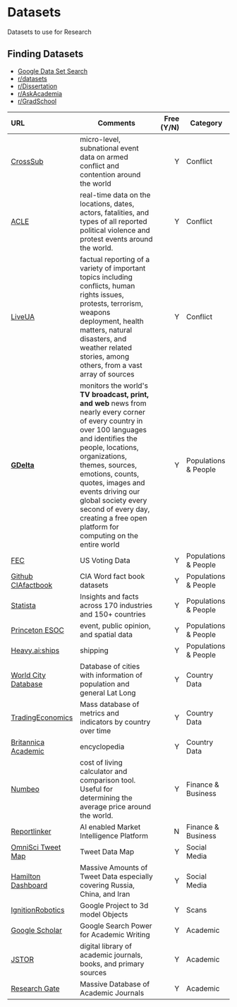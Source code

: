 # Datasets

Datasets to use for Research

## Finding Datasets

- [Google Data Set Search](https://datasetsearch.research.google.com/)
- [r/datasets](https://www.reddit.com/r/datasets/)
- [r/Dissertation](https://www.reddit.com/r/Dissertation/)
- [r/AskAcademia](https://www.reddit.com/r/AskAcademia/)
- [r/GradSchool](https://www.reddit.com/r/GradSchool/)

| URL                                                                                                                                                                                                                                                                                                                                                                                                                                                                                                                | Comments                                                                                                                                                                                                                                                                                                                                                           | Free (Y/N) | Category             |
| :----------------------------------------------------------------------------------------------------------------------------------------------------------------------------------------------------------------------------------------------------------------------------------------------------------------------------------------------------------------------------------------------------------------------------------------------------------------------------------------------------------------- | ------------------------------------------------------------------------------------------------------------------------------------------------------------------------------------------------------------------------------------------------------------------------------------------------------------------------------------------------------------------ | ---------: | -------------------- |
| [CrossSub](http://cross-sub.org/)                                                                                                                                                                                                                                                                                                                                                                                                                                                                                  | micro-level, subnational event data on armed conflict and contention around the world                                                                                                                                                                                                                                                                              |          Y | Conflict             |
| [ACLE](https://acleddata.com/#/dashboard)                                                                                                                                                                                                                                                                                                                                                                                                                                                                          | real-time data on the locations, dates, actors, fatalities, and types of all reported political violence and protest events around the world.                                                                                                                                                                                                                      |          Y | Conflict             |
| [LiveUA](https://liveuamap.com/)                                                                                                                                                                                                                                                                                                                                                                                                                                                                                   | factual reporting of a variety of important topics including conflicts, human rights issues, protests, terrorism, weapons deployment, health matters, natural disasters, and weather related stories, among others, from a vast array of sources                                                                                                                   |          Y | Conflict             |
| **[GDelta](https://api.gdeltproject.org/api/v2/summary/summary/)**                                                                                                                                                                                                                                                                                                                                                                                                                                                 | monitors the world's **TV broadcast, print, and web** news from nearly every corner of every country in over 100 languages and identifies the people, locations, organizations, themes, sources, emotions, counts, quotes, images and events driving our global society every second of every day, creating a free open platform for computing on the entire world |          Y | Populations & People |
| [FEC](https://www.fec.gov/data/)                                                                                                                                                                                                                                                                                                                                                                                                                                                                                   | US Voting Data                                                                                                                                                                                                                                                                                                                                                     |          Y | Populations & People |
| [Github CIAfactbook](https://github.com/woosal1337/cia/tree/main/datasets)                                                                                                                                                                                                                                                                                                                                                                                                                                         | CIA Word fact book datasets                                                                                                                                                                                                                                                                                                                                        |          Y | Populations & People |
| [Statista](https://www.statista.com/)                                                                                                                                                                                                                                                                                                                                                                                                                                                                              | Insights and facts across 170 industries and 150+ countries                                                                                                                                                                                                                                                                                                        |          Y | Populations & People |
| [Princeton ESOC](https://esoc.princeton.edu/data)                                                                                                                                                                                                                                                                                                                                                                                                                                                                  | event, public opinion, and spatial data                                                                                                                                                                                                                                                                                                                            |          Y | Populations & People |
| [Heavy.ai:ships](https://www.heavy.ai/demos/ships)                                                                                                                                                                                                                                                                                                                                                                                                                                                                 | shipping                                                                                                                                                                                                                                                                                                                                                           |          Y | Populations & People |
| [World City Database](https://www.google.com/search?q=inurl%3Ahttps%3A%2F%2Fsimplemaps.com%2Fdata%2F*-cities+%22COUNTRY-HERE%22&newwindow=1&client=firefox-b-1-d&sxsrf=ALiCzsaBIS8xQeZg9SWV58kErpaH3B1Ygg%3A1651200770193&ei=AlNrYoS2C5-LytMPiYONqAw&ved=0ahUKEwiEv_Caorj3AhWfhXIEHYlBA8UQ4dUDCA0&uact=5&oq=inurl%3Ahttps%3A%2F%2Fsimplemaps.com%2Fdata%2F*-cities+%22COUNTRY-HERE%22&gs_lcp=Cgdnd3Mtd2l6EAM6BwgAEEcQsANKBAhBGABKBAhGGABQylJYh5MBYJqaAWgCcAF4AIABdogBzQuSAQQ0LjEwmAEAoAEByAEIwAEB&sclient=gws-wiz) | Database of cities with information of population and general Lat Long                                                                                                                                                                                                                                                                                             |          Y | Country Data         |
| [TradingEconomics](https://tradingeconomics.com/indicators)                                                                                                                                                                                                                                                                                                                                                                                                                                                        | Mass database of metrics and indicators by country over time                                                                                                                                                                                                                                                                                                       |          Y | Country Data         |
| [Britannica Academic](https://0-academic-eb-com.mwrlibrary.armybiznet.com/levels/collegiate/)                                                                                                                                                                                                                                                                                                                                                                                                                      | encyclopedia                                                                                                                                                                                                                                                                                                                                                       |          Y | Country Data         |
| [Numbeo](https://www.numbeo.com/cost-of-living/)                                                                                                                                                                                                                                                                                                                                                                                                                                                                   | cost of living calculator and comparison tool. Useful for determining the average price around the world.                                                                                                                                                                                                                                                          |          Y | Finance & Business   |
| [Reportlinker](https://ai.reportlinker.com/pricing)                                                                                                                                                                                                                                                                                                                                                                                                                                                                | AI enabled Market Intelligence Platform                                                                                                                                                                                                                                                                                                                            |          N | Finance & Business   |
| [OmniSci Tweet Map](https://scl2-04-gpu03.mapd.com/)                                                                                                                                                                                                                                                                                                                                                                                                                                                               | Tweet Data Map                                                                                                                                                                                                                                                                                                                                                     |          Y | Social Media         |
| [Hamilton Dashboard](https://securingdemocracy.gmfus.org/hamilton-dashboard)                                                                                                                                                                                                                                                                                                                                                                                                                                       | Massive Amounts of Tweet Data especially covering Russia, China, and Iran                                                                                                                                                                                                                                                                                          |          Y | Social Media         |
| [IgnitionRobotics](https://app.ignitionrobotics.org/dashboard)                                                                                                                                                                                                                                                                                                                                                                                                                                                     | Google Project to 3d model Objects                                                                                                                                                                                                                                                                                                                                 |          Y | Scans                |
| [Google Scholar](https://scholar.google.com/schhp?hl=en)                                                                                                                                                                                                                                                                                                                                                                                                                                                           | Google Search Power for Academic Writing                                                                                                                                                                                                                                                                                                                           |          Y | Academic             |
| [JSTOR](https://www.jstor.org/)                                                                                                                                                                                                                                                                                                                                                                                                                                                                                    | digital library of academic journals, books, and primary sources                                                                                                                                                                                                                                                                                                   |          Y | Academic             |
| [Research Gate](https://www.researchgate.net/)                                                                                                                                                                                                                                                                                                                                                                                                                                                                     | Massive Database of Academic Journals                                                                                                                                                                                                                                                                                                                              |          Y | Academic             |
